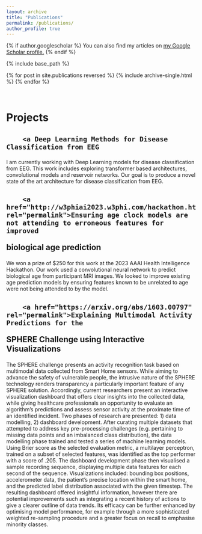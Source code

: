 ```yaml
---
layout: archive
title: "Publications"
permalink: /publications/
author_profile: true
---
```


{% if author.googlescholar %}
  You can also find my articles on <u><a href="{{author.googlescholar}}">my Google Scholar profile</a>.</u>
{% endif %}

{% include base_path %}

{% for post in site.publications reversed %}
  {% include archive-single.html %}
{% endfor %}

<br>
<h1 class="page__title">Projects</h1>

<h2 class="archive__item-title" itemprop="headline">
      
        <a Deep Learning Methods for Disease Classification from EEG
</a>
     
</h2>
I am currently working with Deep Learning models for disease classification from EEG. This work includes exploring transformer based architectures, convolutional models and reservoir networks. Our goal is to produce a novel state of the art architecture for disease classification from EEG.
   

<h2 class="archive__item-title" itemprop="headline">
      
        <a href="http://w3phiai2023.w3phi.com/hackathon.html" rel="permalink">Ensuring age clock models are not attending to erroneous features for improved
biological age prediction
</a>
     
</h2>
We won a prize of $250 for this work at the 2023 AAAI Health Intelligence Hackathon. Our work used a convolutional neural network to predict biological age from participant MRI images. We looked to improve existing age prediction models by ensuring features known to be unrelated to age were not being attended to by the model. 

   

<h2 class="archive__item-title" itemprop="headline">
      
        <a href="https://arxiv.org/abs/1603.00797" rel="permalink">Explaining Multimodal Activity Predictions for the
SPHERE Challenge using Interactive Visualizations
</a>
      
</h2>

The SPHERE challenge presents an activity recognition task based on multimodal data collected from Smart Home sensors. While aiming to advance the safety of vulnerable people, the intrusive nature of the SPHERE technology renders transparency a particularly important feature of any SPHERE solution. Accordingly, current researchers present an interactive visualization dashboard that offers clear insights into the collected data, while giving healthcare professionals an opportunity to evaluate an algorithm’s predictions and assess sensor activity at the proximate time of an identified incident. Two phases of research are presented: 1) data modelling, 2) dashboard development. After curating multiple datasets that attempted to address key pre-processing challenges (e.g. pertaining to missing data points and an imbalanced class distribution), the data modelling phase trained and tested a series of machine learning models. Using Brier score as the selected evaluation metric, a multilayer perceptron, trained on a subset of selected features, was identified as the top performer with a score of .205. The dashboard development phase then visualised a sample recording sequence, displaying multiple data features for each second of the sequence. Visualizations included: bounding box positions, accelerometer data, the patient’s precise location within the smart home, and the predicted label distribution associated with the given timestep. The resulting dashboard offered insightful information, however there are potential improvements such as integrating a recent history of actions to give a clearer outline of data trends. Its efficacy can be further enhanced by optimising model performance, for example through a more sophisticated weighted re-sampling procedure and a greater focus on recall to emphasise minority classes.

